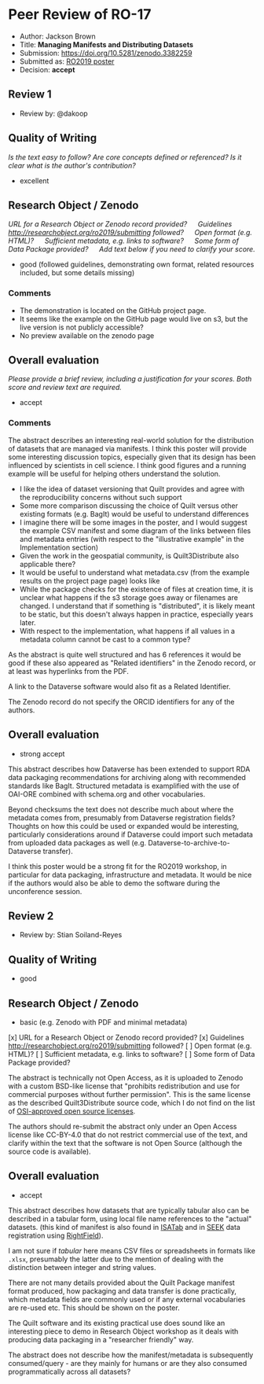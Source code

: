 # Peer Review of RO-17

* Author: Jackson Brown
* Title: **Managing Manifests and Distributing Datasets**
* Submission: <https://doi.org/10.5281/zenodo.3382259>
* Submitted as: [RO2019 poster](https://researchobject.github.io/ro2019/cfp)
* Decision:	**accept** 



## Review 1

* Review by: @dakoop

## Quality of Writing
_Is the text easy to follow? Are core concepts defined or referenced? 
Is it clear what is the author's contribution?_

* excellent

## Research Object / Zenodo

_URL for a Research Object or Zenodo record provided?
   Guidelines <http://researchobject.org/ro2019/submitting> followed?
   Open format (e.g. HTML)?
   Sufficient metadata, e.g. links to software?
   Some form of Data Package provided?
   Add text below if you need to clarify your score._

* good (followed guidelines, demonstrating own format, related resources included, but some details missing)

### Comments

* The demonstration is located on the GitHub project page.
* It seems like the example on the GitHub page would live on s3, but the live version is not publicly accessible?
* No preview available on the zenodo page

## Overall evaluation
_Please provide a brief review, including a justification for your scores. 
Both score and  review text are required._

* accept

### Comments

The abstract describes an interesting real-world solution for the distribution of datasets that are managed via manifests. I think this poster will provide some interesting discussion topics, especially given that its design has been influenced by scientists in cell science. I think good figures and a running example will be useful for helping others understand the solution.

* I like the idea of dataset versioning that Quilt provides and agree with the reproducibility concerns without such support
* Some more comparison discussing the choice of Quilt versus other existing formats (e.g. BagIt) would be useful to understand differences
* I imagine there will be some images in the poster, and I would suggest the example CSV manifest and some diagram of the links between files and metadata entries (with respect to the "illustrative example" in the Implementation section)
* Given the work in the geospatial community, is Quilt3Distribute also applicable there?
* It would be useful to understand what metadata.csv (from the example results on the project page page) looks like
* While the package checks for the existence of files at creation time, it is unclear what happens if the s3 storage goes away or filenames are changed. I understand that if something is "distributed", it is likely meant to be static, but this doesn't always happen in practice, especially years later.
* With respect to the implementation, what happens if all values in a metadata column cannot be cast to a common type?

As the abstract is quite well structured and has 6 references it would be good if these also appeared as "Related identifiers" in the Zenodo record, or at least was hyperlinks from the PDF.

A link to the Dataverse software would also fit as a Related Identifier.

The Zenodo record do not specify the ORCID identifiers for any of the authors.

## Overall evaluation

* strong accept

This abstract describes how Dataverse has been extended to support RDA data packaging recommendations for archiving along with recommended standards like BagIt. Structured metadata is examplified with the use of OAI-ORE combined with schema.org and other vocabularies.

Beyond checksums the text does not describe much about where the metadata comes from, presumably from Dataverse registration fields? Thoughts on how this could be used or expanded would be interesting, particularly considerations around if Dataverse could import such metadata from uploaded data packages as well (e.g. Dataverse-to-archive-to-Dataverse transfer).

I think this poster would be a strong fit for the RO2019 workshop, in particular for data packaging, infrastructure and metadata. It would be nice if the authors would also be able to demo the software during the unconference session.

## Review 2

* Review by: Stian Soiland-Reyes

## Quality of Writing
* good

## Research Object / Zenodo

* basic (e.g. Zenodo with PDF and minimal metadata)

[x] URL for a Research Object or Zenodo record provided?
[x] Guidelines <http://researchobject.org/ro2019/submitting> followed?
[ ] Open format (e.g. HTML)?
[ ] Sufficient metadata, e.g. links to software?
[ ] Some form of Data Package provided?


The abstract is technically not Open Access, as it is uploaded to Zenodo with a custom BSD-like license that "prohibits redistribution and use for commercial purposes without further permission". This is the same license as the described Quilt3Distribute source code, which I do not find on the list of [OSI-approved open source licenses](https://opensource.org/licenses/alphabetical).

The authors should re-submit the abstract only under an Open Access license like CC-BY-4.0 that do not restrict commercial use of the text, and clarify within the text that the software is not Open Source (although the source code is available).


## Overall evaluation

* accept

This abstract describes how datasets that are typically tabular also can be described in a tabular form, using local file name references to the "actual" datasets. (this kind of manifest is also found in [ISATab](https://isa-specs.readthedocs.io/en/latest/isatab.html) and in [SEEK](https://seek4science.org/) data registration using [RightField](https://rightfield.org.uk/)).

I am not sure if _tabular_ here means CSV files or spreadsheets in formats like `.xlsx`, presumably the latter due to the mention of dealing with the distinction between integer and string values.

There are not many details provided about the Quilt Package manifest format produced, how packaging and data transfer is done practically, which metadata fields are commonly used or if any external vocabularies are re-used etc. This should be shown on the poster.

The Quilt software and its existing practical use does sound like an interesting piece to demo in Research Object workshop as it deals with producing data packaging in a "researcher friendly" way. 

The abstract does not describe how the manifest/metadata is subsequently consumed/query - are they mainly for humans or are they also consumed programmatically across all datasets?
